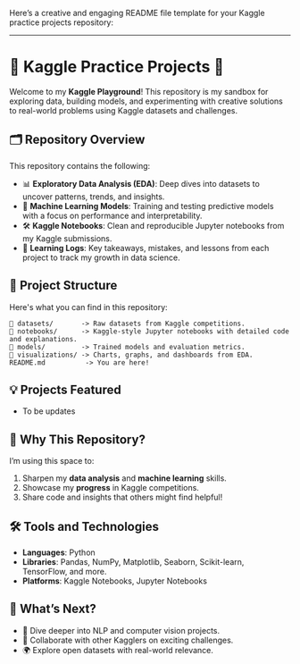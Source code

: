 Here’s a creative and engaging README file template for your Kaggle practice projects repository:  

---

# 🌟 Kaggle Practice Projects 🚀  
Welcome to my **Kaggle Playground**! This repository is my sandbox for exploring data, building models, and experimenting with creative solutions to real-world problems using Kaggle datasets and challenges.  

## 🗂️ Repository Overview  
This repository contains the following:  
- 📊 **Exploratory Data Analysis (EDA)**: Deep dives into datasets to uncover patterns, trends, and insights.  
- 🤖 **Machine Learning Models**: Training and testing predictive models with a focus on performance and interpretability.  
- 🛠️ **Kaggle Notebooks**: Clean and reproducible Jupyter notebooks from my Kaggle submissions.  
- 🌱 **Learning Logs**: Key takeaways, mistakes, and lessons from each project to track my growth in data science.  

## 📁 Project Structure  
Here's what you can find in this repository:  
```
📂 datasets/       -> Raw datasets from Kaggle competitions.  
📂 notebooks/      -> Kaggle-style Jupyter notebooks with detailed code and explanations.  
📂 models/         -> Trained models and evaluation metrics.  
📂 visualizations/ -> Charts, graphs, and dashboards from EDA.  
README.md          -> You are here!  
```

## 💡 Projects Featured  
- To be updates

## 🚀 Why This Repository?  
I’m using this space to:  
1. Sharpen my **data analysis** and **machine learning** skills.  
2. Showcase my **progress** in Kaggle competitions.  
3. Share code and insights that others might find helpful!  

## 🛠️ Tools and Technologies  
- **Languages**: Python  
- **Libraries**: Pandas, NumPy, Matplotlib, Seaborn, Scikit-learn, TensorFlow, and more.  
- **Platforms**: Kaggle Notebooks, Jupyter Notebooks  

## 🌟 What’s Next?  
- 🧠 Dive deeper into NLP and computer vision projects.  
- 💬 Collaborate with other Kagglers on exciting challenges.  
- 🌍 Explore open datasets with real-world relevance.  



